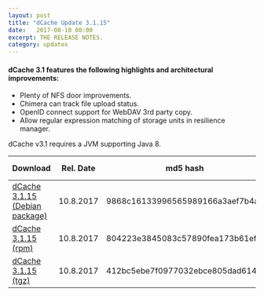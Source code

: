 ```yaml
---
layout: post
title: "dCache Update 3.1.15"
date:   2017-08-10 08:00
excerpt: THE RELEASE NOTES.
category: updates
---
```

#### dCache 3.1 features the following highlights and architectural improvements:

- Plenty of NFS door improvements.
- Chimera can track file upload status.
- OpenID connect support for WebDAV 3rd party copy.
- Allow regular expression matching of storage units in resilience manager.

dCache v3.1 requires a JVM supporting Java 8.


| Download                       | Rel. Date | md5 hash                         | Release Notes | 
|--------------------------------|-----------|----------------------------------|---------------|
| [dCache 3.1.15 (Debian package)](https://www.dcache.org/downloads/1.9/repo/3.1/dcache_3.1.15-1_all.deb) | 10.8.2017 | 9868c16133996565989166a3aef7b4ae |   3.1.15        |
| [dCache 3.1.15 (rpm)](https://www.dcache.org/downloads/1.9/repo/3.1/dcache-3.1.15-1.noarch.rpm)            | 10.8.2017 | 804223e3845083c57890fea173b61ef0 |   3.1.15            |
| [dCache 3.1.15 (tgz)](https://www.dcache.org/downloads/1.9/repo/3.1/dcache-3.1.15.tar.gz)            | 10.8.2017 | 412bc5ebe7f0977032ebce805dad614e |    3.1.15           |
